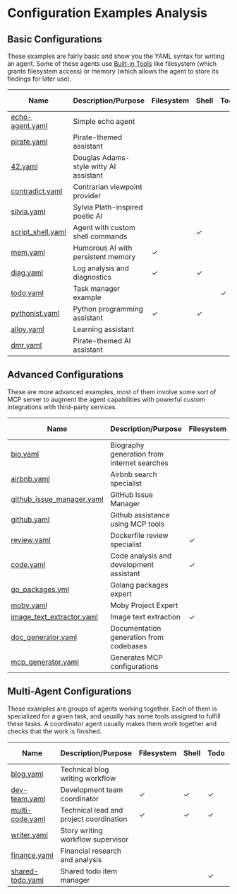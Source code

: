 # Configuration Examples Analysis

## **Basic Configurations**

These examples are fairly basic and show you the YAML syntax for writing an agent.
Some of these agents use [Built-in Tools](https://github.com/docker/cagent?tab=readme-ov-file#tool-configuration) like filesystem (which grants filesystem access) or memory (which allows the agent to store its findings for later use).

| Name                                   | Description/Purpose                    | Filesystem | Shell | Todo | Think | Memory | MCP Servers | Sub-agents |
|----------------------------------------|----------------------------------------|------------|-------|------|-------|--------|-------------|------------|
| [echo-agent.yaml](echo-agent.yaml)     | Simple echo agent                      |            |       |      |       |        |             |            |
| [pirate.yaml](pirate.yaml)             | Pirate-themed assistant                |            |       |      |       |        |             |            |
| [42.yaml](42.yaml)                     | Douglas Adams-style witty AI assistant |            |       |      |       |        |             |            |
| [contradict.yaml](contradict.yaml)     | Contrarian viewpoint provider          |            |       |      |       |        |             |            |
| [silvia.yaml](silvia.yaml)             | Sylvia Plath-inspired poetic AI        |            |       |      |       |        |             |            |
| [script_shell.yaml](script_shell.yaml) | Agent with custom shell commands       |            | ✓     |      |       |        |             |            |
| [mem.yaml](mem.yaml)                   | Humorous AI with persistent memory     | ✓          |       |      |       | ✓      |             |            |
| [diag.yaml](diag.yaml)                 | Log analysis and diagnostics           | ✓          | ✓     |      | ✓     |        |             |            |
| [todo.yaml](todo.yaml)                 | Task manager example                   |            |       | ✓    |       |        |             |            |
| [pythonist.yaml](pythonist.yaml)       | Python programming assistant           | ✓          | ✓     |      |       |        |             |            |
| [alloy.yaml](alloy.yaml)               | Learning assistant                     |            |       |      |       |        |             |            |
| [dmr.yaml](dmr.yaml)                   | Pirate-themed AI assistant             |            |       |      |       |        |             |            |

## **Advanced Configurations**

These are more advanced examples, most of them involve some sort of MCP server to augment the agent capabilities with powerful custom integrations with third-party services.

| Name                                                   | Description/Purpose                         | Filesystem | Shell | Todo | Think | Memory | MCP Servers                                                                                                                    | Sub-agents |
|--------------------------------------------------------|---------------------------------------------|------------|-------|------|-------|--------|--------------------------------------------------------------------------------------------------------------------------------|------------|
| [bio.yaml](bio.yaml)                                   | Biography generation from internet searches |            |       |      |       |        | [duckduckgo](https://hub.docker.com/mcp/server/duckduckgo/overview), [fetch](https://hub.docker.com/mcp/server/fetch/overview) |            |
| [airbnb.yaml](airbnb.yaml)                             | Airbnb search specialist                    |            |       |      |       |        | `@openbnb/mcp-server-airbnb`                                                                                                   |            |
| [github_issue_manager.yaml](github_issue_manager.yaml) | GitHub Issue Manager                        |            |       |      |       |        | [github-official](https://hub.docker.com/mcp/server/github-official/overview)                                                  |            |
| [github.yaml](github.yaml)                             | Github assistance using MCP tools           |            |       |      |       |        | [github-official](https://hub.docker.com/mcp/server/github-official/overview)                                                  |            |
| [review.yaml](review.yaml)                             | Dockerfile review specialist                | ✓          |       |      |       |        |                                                                                                                                |            |
| [code.yaml](code.yaml)                                 | Code analysis and development assistant     | ✓          | ✓     | ✓    |       |        |                                                                                                                                |            |
| [go_packages.yml](go_packages.yml)                     | Golang packages expert                      |            |       |      |       |        |                                                                                                                                |            |
| [moby.yaml](moby.yaml)                                 | Moby Project Expert                         |            |       |      |       |        | `gitmcp.io/moby/moby`                                                                                                          |            |
| [image_text_extractor.yaml](image_text_extractor.yaml) | Image text extraction                       | ✓          |       |      |       |        |                                                                                                                                |            |
| [doc_generator.yaml](doc_generator.yaml)               | Documentation generation from codebases     |            | ✓     |      | ✓     |        |                                                                                                                                |            |
| [mcp_generator.yaml](mcp_generator.yaml)               | Generates MCP configurations                |            |       |      |       |        | docker,[duckduckgo-mcp-server](https://hub.docker.com/mcp/server/duckduckgo/overview)                                          |            |

## **Multi-Agent Configurations**

These examples are groups of agents working together. Each of them is specialized for a given task, and usually has some tools assigned to fulfill these tasks.
A coordinator agent usually makes them work together and checks that the work is finished.

| Name                                 | Description/Purpose                     | Filesystem | Shell | Todo | Think | Memory | MCP Servers                                                                    | Sub-agents |
|--------------------------------------|-----------------------------------------|------------|-------|------|-------|--------|--------------------------------------------------------------------------------|------------|
| [blog.yaml](blog.yaml)               | Technical blog writing workflow         |            |       |      | ✓     |        | [duckduckgo-mcp-server](https://hub.docker.com/mcp/server/duckduckgo/overview) | ✓          |
| [dev-team.yaml](dev-team.yaml)       | Development team coordinator            | ✓          | ✓     | ✓    | ✓     | ✓      |                                                                                | ✓          |
| [multi-code.yaml](multi-code.yaml)   | Technical lead and project coordination | ✓          | ✓     | ✓    | ✓     | ✓      |                                                                                | ✓          |
| [writer.yaml](writer.yaml)           | Story writing workflow supervisor       |            |       |      | ✓     |        |                                                                                | ✓          |
| [finance.yaml](finance.yaml)         | Financial research and analysis         |            |       |      | ✓     |        | [duckduckgo-mcp-server](https://hub.docker.com/mcp/server/duckduckgo/overview) | ✓          |
| [shared-todo.yaml](shared-todo.yaml) | Shared todo item manager                |            |       | ✓    |       |        |                                                                                | ✓          |
